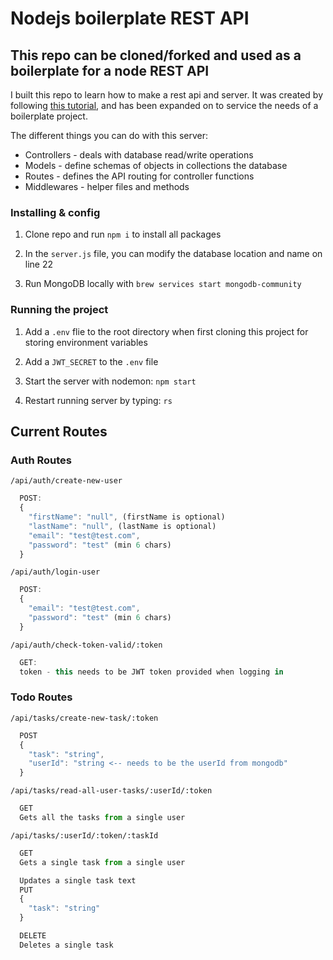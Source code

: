 # Nodejs boilerplate REST API

## This repo can be cloned/forked and used as a boilerplate for a node REST API

I built this repo to learn how to make a rest api and server. It was created by following [this tutorial](https://www.codementor.io/olatundegaruba/nodejs-restful-apis-in-10-minutes-q0sgsfhbd), and has been expanded on to service the needs of a boilerplate project.

The different things you can do with this server:

- Controllers - deals with database read/write operations
- Models - define schemas of objects in collections the database
- Routes - defines the API routing for controller functions
- Middlewares - helper files and methods

### Installing & config

1. Clone repo and run `npm i` to install all packages

2. In the `server.js` file, you can modify the database location and name on line 22

3. Run MongoDB locally with `brew services start mongodb-community`

### Running the project

1. Add a `.env` flie to the root directory when first cloning this project for storing environment variables

2. Add a `JWT_SECRET` to the `.env` file

3. Start the server with nodemon: `npm start`

4. Restart running server by typing: `rs`

## Current Routes

### Auth Routes

`/api/auth/create-new-user`

```javascript
  POST:
  {
    "firstName": "null", (firstName is optional)
    "lastName": "null", (lastName is optional)
    "email": "test@test.com",
    "password": "test" (min 6 chars)
  }
```

`/api/auth/login-user`

```javascript
  POST:
  {
    "email": "test@test.com",
    "password": "test" (min 6 chars)
  }
```

`/api/auth/check-token-valid/:token`

```javascript
  GET:
  token - this needs to be JWT token provided when logging in
```

### Todo Routes

`/api/tasks/create-new-task/:token`

```javascript
  POST
  {
    "task": "string",
    "userId": "string <-- needs to be the userId from mongodb"
  }
```

`/api/tasks/read-all-user-tasks/:userId/:token`

```javascript
  GET
  Gets all the tasks from a single user
```

`/api/tasks/:userId/:token/:taskId`

```javascript
  GET
  Gets a single task from a single user
```

```javascript
  Updates a single task text
  PUT
  {
    "task": "string"
  }
```

```javascript
  DELETE
  Deletes a single task
```
